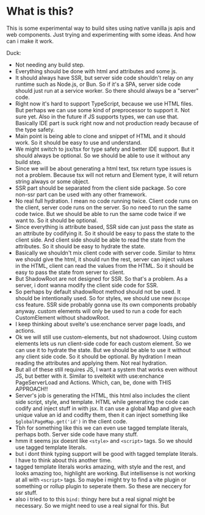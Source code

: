 # What is this?

This is some experimental way to build sites using native vanilla js apis and web components. Just trying and experimenting with some ideas. And how can i make it work.

Duck:

- Not needing any build step.
- Everything should be done with html and attributes and some js.
- It should always have SSR, but server side code shouldn't relay on any runtime such as Node.js, or Bun.
  So if it's a SPA, server side code should just run at a service worker. So there should always be a "server" code.
- Right now it's hard to support TypeScript, because we use HTML files. But perhaps we can use some kind of preprocessor to support it. Not sure yet. Also in the future if JS supports types, we can use that. Basically IDE part is suck right now and not production ready because of the type safety.
- Main point is being able to clone and snippet of HTML and it should work. So it should be easy to use and understand.
- We might switch to jsx/tsx for type safety and better IDE support. But it should always be optional. So we should be able to use it without any build step.
- Since we will be about generating a html text, tsx return type issues is not a problem. Because tsx will not return and Element type, it will return string always or some object.
- SSR part should be separated from the client side package. So core non-ssr part can be used with any other framework.
- No real full hydration. I mean no code running twice. Client code runs on the client, server code runs on the server. So no need to run the same code twice. But we should be able to run the same code twice if we want to. So it should be optional.
- Since everything is attribute based, SSR side can just pass the state as an attribute by codifying it. So it should be easy to pass the state to the client side. And client side should be able to read the state from the attributes. So it should be easy to hydrate the state.
- Basically we shouldn't mix client code with server code. Similar to htmx we should give the html, it should run the rest, server can inject values in the HTML, client can read the values from the HTML. So it should be easy to pass the state from server to client.
- But ShadowRoot are not designed for SSR. So that's a problem. As a server, i dont wanna modify the client side code for SSR.
- So perhaps by default shadowRoot method should not be used. It should be intentionally used. So for styles, we should use new `@scope` css feature. SSR side probably gonna use its own components probably anyway. custom elements will only be used to run a code for each CustomElement without shadowRoot.
- I keep thinking about svelte's use:enchance server page loads, and actions.
- Ok we will still use custom-elements, but not shadowroot. Using custom elements lets us run client-side code for each custom element. So we can use it to hydrate the state. But we should be able to use it without any client side code. So it should be optional. By hydration I mean reading the attributes and applying them. Not real hydration.
- But all of these still requires JS, I want a system that works even without JS, but better with it. Similar to sveltekit with use:enchance PageServerLoad and Actions. Which, can, be, done with THIS APPROACH!!
- Server's job is generating the HTML, this html also includes the client side script, style, and template. HTML while generating the code can codify and inject stuff in with jsx. It can use a global Map and give each unique value an id and codifty them, then it can inject something like `$globalPageMap.get('id')` in the client code.
- Tbh for something like this we can even use tagged template literals, perhaps both. Server side code have many stuff.
- hmm it seems jsx doesnt like `<style>` and `<script>` tags. So we should use tagged template literals.
- but i dont think typing support will be good with tagged template literals. I have to think about this another time.
- tagged template literals works amazing, with style and the rest, and looks amazing too, highlight are working. But intellisense is not working at all with `<script>` tags. So maybe i might try to find a vite plugin or something or rollup plugin to seperate them. So these are neccery for ssr stuff.
- also i tried to to this `bind:` thingy here but a real signal might be necessary. So we might need to use a real signal for this. But
